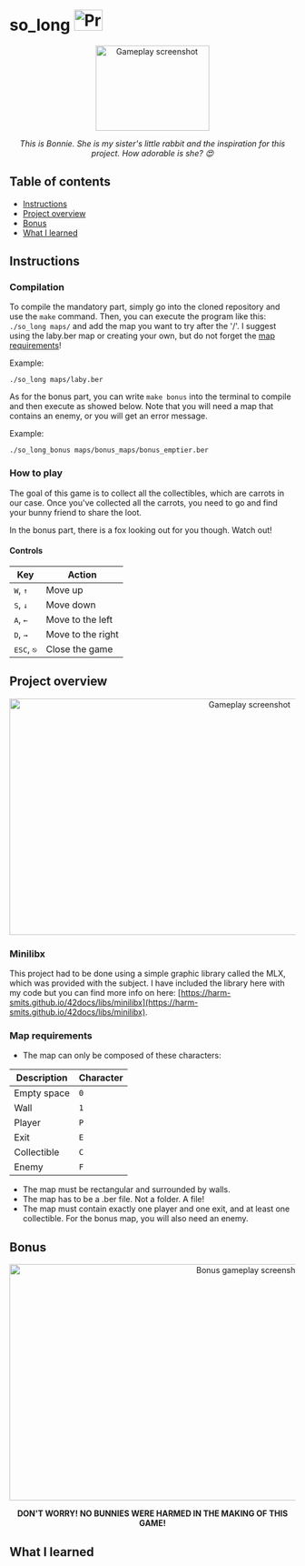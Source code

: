 # so_long <img src="https://user-images.githubusercontent.com/101518532/235779896-b6c8680e-22e2-485c-ad04-88c1ce38c0a3.png" alt="Project note" width="50" height="37">

<div align="center">
<img src="https://user-images.githubusercontent.com/101518532/232920360-1a51d988-3b3f-4f54-b361-1b8a80a572a7.jpg" alt="Gameplay screenshot" width="200" height="150">
<p><em>This is Bonnie. She is my sister's little rabbit and the inspiration for this project. How adorable is she? 😍</em></p>
</div>

## Table of contents
* [Instructions](#instructions)
* [Project overview](#project-overview)
* [Bonus](#bonus)
* [What I learned](#what-i-learned)

## Instructions
### Compilation
To compile the mandatory part, simply go into the cloned repository and use the <code>make</code> command. Then, you can execute the program like this: <code>./so_long maps/</code> and add the map you want to try after the '/'. I suggest using the laby.ber map or creating your own, but do not forget the [map requirements](#map-requirements)!

Example:
```
./so_long maps/laby.ber
```
As for the bonus part, you can write <code>make bonus</code> into the terminal to compile and then execute as showed below. Note that you will need a map that contains an enemy, or you will get an error message.

Example:
```
./so_long_bonus maps/bonus_maps/bonus_emptier.ber
```

### How to play
<p>The goal of this game is to collect all the collectibles, which are carrots in our case. Once you've collected all the carrots, you need to go and find your bunny friend to share the loot.</p>
<p>In the bonus part, there is a fox looking out for you though. Watch out!</p>

#### Controls
| Key | Action |
|---|---|
| <kbd>W</kbd>, <kbd>↑</kbd>| Move up |
| <kbd>S</kbd>, <kbd>↓</kbd>| Move down |
| <kbd>A</kbd>, <kbd>←</kbd>| Move to the left |
| <kbd>D</kbd>, <kbd>→</kbd>| Move to the right |
| <kbd>ESC</kbd>, `⎋`| Close the game |

## Project overview
<div align="center">
<img src="https://user-images.githubusercontent.com/101518532/235535445-db7cb863-fd05-439b-af49-a259f1343cac.gif" alt="Gameplay screenshot" width="830" height="416">
</div>

### Minilibx
This project had to be done using a simple graphic library called the MLX, which was provided with the subject. I have included the library here with my code but you can find more info on here: [https://harm-smits.github.io/42docs/libs/minilibx](https://harm-smits.github.io/42docs/libs/minilibx).

### Map requirements
* The map can only be composed of these characters:

| Description | Character|
|--|--|
| Empty space | `0` |
| Wall | `1` |
| Player | `P` |
| Exit | `E` |
| Collectible | `C` |
| Enemy | `F` |

* The map must be rectangular and surrounded by walls.
* The map has to be a .ber file. Not a folder. A file!
* The map must contain exactly one player and one exit, and at least one collectible. For the bonus map, you will also need an enemy.

## Bonus
<div align="center">
<img src="https://user-images.githubusercontent.com/101518532/235703038-8d4188d5-e9d7-4f3b-9892-e8e519673f91.gif" alt="Bonus gameplay screenshot" width="830" height="416">
<p><b>DON'T WORRY! NO BUNNIES WERE HARMED IN THE MAKING OF THIS GAME!</b></p>
</div>

## What I learned
